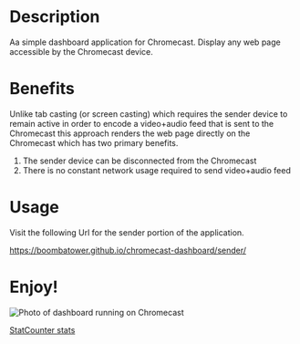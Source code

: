 # Description #

Aa simple dashboard application for Chromecast. Display any web page accessible
by the Chromecast device.

# Benefits #

Unlike tab casting (or screen casting) which requires the sender device to
remain active in order to encode a video+audio feed that is sent to the
Chromecast this approach renders the web page directly on the Chromecast which
has two primary benefits.

1. The sender device can be disconnected from the Chromecast
2. There is no constant network usage required to send video+audio feed

# Usage #

Visit the following Url for the sender portion of the application.

https://boombatower.github.io/chromecast-dashboard/sender/

# Enjoy! #

![Photo of dashboard running on Chromecast](tv.jpeg)

[StatCounter stats](http://statcounter.com/p9400224/summary/?guest=1)

